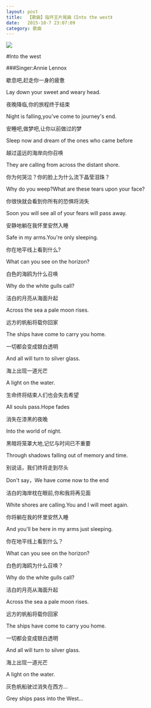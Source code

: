 ```yaml
---
layout: post
title:  【歌曲】指环王片尾曲《Into the west》
date:   2015-10-7 23:07:09
category: 歌曲
---
```


![](http://rfbyhtcfm.hd-bkt.clouddn.com/img/newzland.jpg)


#Into the west 

###Singer:Annie Lennox

歇息吧,赶走你一身的疲惫

Lay down your sweet and weary head.

夜晚降临,你的旅程终于结束

Night is falling,you've come to journey's end.

安睡吧,做梦吧,让你以前做过的梦

Sleep now and dream of the ones who came before

越过遥远的海岸向你召唤

They are calling from across the distant shore.

你为何哭泣？你的脸上为什么流下晶莹泪珠？

Why do you weep?What are these tears upon your face?

你很快就会看到你所有的恐惧将消失

Soon you will see all of your fears will pass away.

安静地躺在我怀里安然入睡

Safe in my arms.You're only sleeping.

你在地平线上看到什么?

What can you see on the horizon?

白色的海鸥为什么召唤

Why do the white gulls call?

洁白的月亮从海面升起

Across the sea a pale moon rises.

远方的帆船将载你回家

The ships have come to carry you home.

一切都会变成银白透明

And all will turn to silver glass.

海上出现一道光芒

A light on the water.

生命终将结束人们也会失去希望

All souls pass.Hope fades

消失在漆黑的夜晚

Into the world of night.

黑暗将笼罩大地,记忆与时间已不重要

Through shadows falling out of memory and time.

别说话，我们终将走到尽头

Don't say，We have come now to the end

洁白的海岸枕在眼前,你和我将再见面

White shores are calling.You and I will meet again.

你将躺在我的怀里安然入睡

And you'll be here in my arms just sleeping.

你在地平线上看到什么？

What can you see on the horizon?   

白色的海鸥为什么召唤？

Why do the white gulls call?

洁白的月亮从海面升起

Across the sea a pale moon rises.

远方的帆船将载你回家

The ships have come to carry you home.

一切都会变成银白透明

And all will turn to silver glass.

海上出现一道光芒

A light on the water.

灰色帆船驶过消失在西方...

Grey ships pass into the West...

